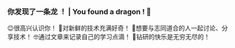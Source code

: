 ### 你发现了一条龙 ！ | You found a dragon ! 🥳
😉很高兴认识你！
🤩对新鲜的技术充满好奇！
🫡想要与志同道合的人一起讨论、分享技术！
🤓通过文章来记录自己的学习点滴！
🥳钻研的快乐是无穷无尽的！

<!--
**HappyEpicDragon/HappyEpicDragon** is a ✨ _special_ ✨ repository because its `README.md` (this file) appears on your GitHub profile.

Here are some ideas to get you started:

- 🔭 I’m currently working on ...
- 🌱 I’m currently learning ...
- 👯 I’m looking to collaborate on ...
- 🤔 I’m looking for help with ...
- 💬 Ask me about ...
- 📫 How to reach me: ...
- 😄 Pronouns: ...
- ⚡ Fun fact: ...
-->
